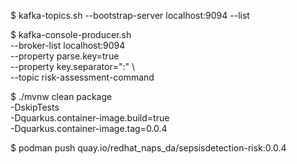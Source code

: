 $ kafka-topics.sh --bootstrap-server localhost:9094  --list

$ kafka-console-producer.sh \
        --broker-list localhost:9094 \
        --property parse.key=true \
        --property key.separator=":" \                                                            
        --topic risk-assessment-command

$ ./mvnw clean package \
    -DskipTests \
    -Dquarkus.container-image.build=true \
    -Dquarkus.container-image.tag=0.0.4

$ podman push quay.io/redhat_naps_da/sepsisdetection-risk:0.0.4
